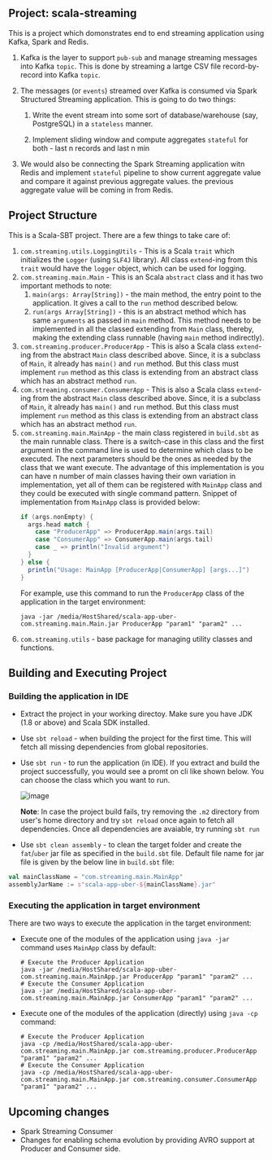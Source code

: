 ## Project: scala-streaming
This is a project which domonstrates end to end streaming application using Kafka, Spark and Redis. 
1. Kafka is the layer to support `pub-sub` and manage streaming messages into Kafka `topic`. This is done by streaming a lartge CSV file record-by-record into Kafka `topic`.
2. The messages (or `events`) streamed over Kafka is consumed via Spark Structured Streaming application. This is going to do two things:

   1. Write the event stream into some sort of database/warehouse (say, PostgreSQL) in a `stateless` manner.

   2. Implement sliding window and compute aggregates `stateful` for both - last n records and last n min
 4. We would also be connecting the Spark Streaming application witn Redis and implement `stateful` pipeline to show current aggregate value and compare it against previous aggregate values. the previous
    aggregate value will be coming in from Redis.

## Project Structure
This is a Scala-SBT project. There are a few things to take care of:
1. `com.streaming.utils.LoggingUtils` - This is a Scala `trait` which initializes the `Logger` (using `SLF4J` library).
   All class `extend`-ing from this `trait` would have the `logger` object, which can be used for logging.
2. `com.streaming.main.Main` - This is an Scala `abstract` class and it has two important methods to note:
   1. `main(args: Array[String])` - the main method, the entry point to the application. It gives a call to the `run` method described below.
   2. `run(args Array[String])` - this is an abstract method which has same `arguments` as passed in `main` method.
      This method needs to be implemented in all the classed extending from `Main` class, thereby, making the extending class runnable (having `main` method indirectly).
3. `com.streaming.producer.ProducerApp` - This is also a Scala class `extend`-ing from the abstract `Main` class described above. Since, it is a subclass of `Main`, it already has `main()` and `run` method.
    But this class must implement `run` method as this class is extending from an abstract class which has an abstract method `run`.
4. `com.streaming.consumer.ConsumerApp` - This is also a Scala class `extend`-ing from the abstract `Main` class described above. Since, it is a subclass of `Main`, it already has `main()` and `run` method.
    But this class must implement `run` method as this class is extending from an abstract class which has an abstract method `run`.
5. `com.streaming.main.MainApp` - the main class registered in `build.sbt` as the main runnable class. There is a switch-case in this class and the first argument in the command line is used to determine which class to be executed. The next parameters should be the ones as needed by the class that we want execute. The advantage of this implementation is you can have n number of main classes having their own variation in implementation, yet all of them can be registered with `MainApp` class and they could be executed with single command pattern. Snippet of implementation from `MainApp` class is provided below: 
   ```scala
   if (args.nonEmpty) {
     args.head match {
       case "ProducerApp" => ProducerApp.main(args.tail)
       case "ConsumerApp" => ConsumerApp.main(args.tail)
       case _ => println("Invalid argument")
     }
   } else {
     println("Usage: MainApp [ProducerApp|ConsumerApp] [args...]")
   }
   ```
      For example, use this command to run the `ProducerApp` class of the application in the target environment:
   ```shell
   java -jar /media/HostShared/scala-app-uber-com.streaming.main.Main.jar ProducerApp "param1" "param2" ...
   ```
6. `com.streaming.utils` - base package for managing utility classes and functions.


## Building and Executing Project
### Building the application in IDE ###
* Extract the project in your working directoy. Make sure you have JDK (1.8 or above) and Scala SDK installed.
* Use `sbt reload` - when building the project for the first time. This will fetch all missing dependencies from global repositories.
* Use `sbt run` - to run the application (in IDE). If you extract and build the project successfully, you would see a promt on cli like shown below. You can choose the class which you want to run.

   ![image](https://github.com/krohit-bkk/scala-streaming/assets/137164694/e3be7b0c-42da-4cbb-b3b0-ee12ba145a0b)
  
  **Note**: In case the project build fails, try removing the `.m2` directory from user's home directory and try `sbt reload` once again to fetch all dependencies. Once all dependencies are avaiable, try running `sbt run`
* Use `sbt clean assembly` - to clean the target folder and create the `fat`/`uber` jar file as specified in the `build.sbt` file. Default file name for jar file is given by the below line in `build.sbt` file:
```sbt
val mainClassName = "com.streaming.main.MainApp"
assemblyJarName := s"scala-app-uber-${mainClassName}.jar"
``` 

### Executing the application in target environment ###
There are two ways to execute the application in the target environment:
   * Execute one of the modules of the application using `java -jar` command uses `MainApp` class by default:
     ```shell
     # Execute the Producer Application
     java -jar /media/HostShared/scala-app-uber-com.streaming.main.MainApp.jar ProducerApp "param1" "param2" ...
     # Execute the Consumer Application
     java -jar /media/HostShared/scala-app-uber-com.streaming.main.MainApp.jar ConsumerApp "param1" "param2" ...
     ```
   * Execute one of the modules of the application (directly) using `java -cp` command:
     ```shell
     # Execute the Producer Application
     java -cp /media/HostShared/scala-app-uber-com.streaming.main.MainApp.jar com.streaming.producer.ProducerApp "param1" "param2" ...
     # Execute the Consumer Application
     java -cp /media/HostShared/scala-app-uber-com.streaming.main.MainApp.jar com.streaming.consumer.ConsumerApp "param1" "param2" ...
     ```


## Upcoming changes ##
* Spark Streaming Consumer
* Changes for enabling schema evolution by providing AVRO support at Producer and Consumer side.
